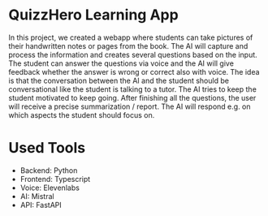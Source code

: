 # QuizzHero Learning App

In this project, we created a webapp where students can take pictures of their handwritten notes or pages from the book.
The AI will capture and process the information and creates several questions based on the input.
The student can answer the questions via voice and the AI will give feedback whether the answer is wrong or correct also with voice.
The idea is that the conversation between the AI and the student should be conversational like the student is talking to a tutor.
The AI tries to keep the student motivated to keep going.
After finishing all the questions, the user will receive a precise summarization / report. The AI will respond e.g. on which aspects the student should focus on. 

# Used Tools
- Backend: Python
- Frontend: Typescript
- Voice: Elevenlabs
- AI: Mistral
- API: FastAPI
